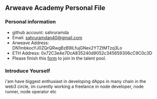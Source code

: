 ## Arweave Academy Personal File

### Personal information

- github account: sahruramda
- Email: sahruramdan40@gmail.com
- Arweave Address: DN1mbkocYJ0ZQrQRwgBzB9lLfujGNex2YTZtMTzq3Lo
- ETH Address: 0x72C3e4e7DcA835240d9052c345659306cC9C0c3D
- Please finish this [form](https://docs.google.com/forms/d/e/1FAIpQLSfWA5fIIcBgmRppm3jNz5vmf9Mai_QMVil-2pO4r7YKn_Zhtw/viewform?usp=sf_link) to join in the talent pool.

### Introduce Yourself
 i'am have biggest enthusiast in developing dApps in many chain in the web3 circle, im curently working a freelance in node developer, node runner, node operator etc